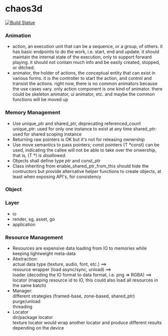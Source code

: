 chaos3d
=======
[![Build Statue](https://travis-ci.org/chaos3d/chaos3d.svg?branch=master)](https://travis-ci.org/chaos3d/chaos3d)

### Animation
* action, an execution unit that can be a sequence, or a group, of others.
  it has basic endpoints to do the work, i.e. start, end and update. it should maintain the internal state of the execution, only to support forward playing. it should not contain much info and be easily created, stopped, or ditched.
* animator, the holder of actions, the conceptual entity that can exist in various forms.
  it is the controller to start the action, and control and transist the actions. right now, there is no common animators because the use cases vary. only action component is one kind of animator.
  there could be skeleton animator, ui animator, etc. and maybe the common functions will be moved up

### Memory Management
* Use unique\_ptr and shared\_ptr, deprecating referenced\_count
  unique\_ptr: used for only one instance to exist at any time
  shared\_ptr: used for shared scoping instance
* Returning raw pointers is OK but it's not for releasing ownership
* Use move semantics to pass pointers; const pointers (T \*const) can be used, indicating the callee will not be able to take over the onwership, that is, (T \*) is *disallowed*.
* Objects shall define type _ptr_ and const\_ptr
* Class inheriting from enable\_shared\_ptr\_from\_this should hide the contructors but provide alternative helper functions to create objects, at least when exposing API's, for consistency

### Object 
### Layer
* io
* render, sg, asset, go
* application

### Resource Management
* Resources are expensive data loading from IO to memories while keeping lightweight meta-data
* Abstraction:  
actual data type (texture, audio, font, etc.) ==>  
resource wrapper (load async/sync, unload) ==>  
loader (decoding the IO format to data format, i.e. png => RGBA) ==>  
locator (mapping resource id to IO, this could also load all resources in the same batch)
* Manager:  
different strategies (framed-base, zone-based, shared\_ptr)  
purge/unload  
threading
* Locator  
dir/package locator  
texture locator would wrap another locator and produce different results depending on the device
